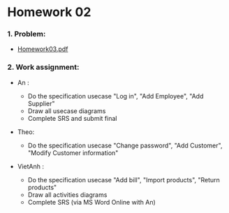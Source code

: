 # Homework 02

### 1. Problem:

- [Homework03.pdf](https://bitbucket.org/vietanhdev/isd.ict.20181-01/src/NguyenSyAn/RequirementAnalysis/week-03/Homework03.pdf)

### 2. Work assignment:

- An :

  + Do the specification usecase "Log in", "Add Employee", "Add Supplier"
  + Draw all usecase diagrams
  + Complete SRS and submit final

- Theo: 

  + Do the specification usecase "Change password", "Add Customer", "Modify Customer information"
- VietAnh : 

  + Do the specification usecase "Add bill", "Import products", "Return products"
  + Draw  all activities diagrams
  + Complete SRS (via MS Word Online with An)

